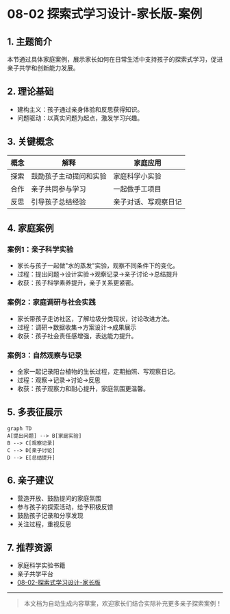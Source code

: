 # 08-02 探索式学习设计-家长版-案例

## 1. 主题简介
本节通过具体家庭案例，展示家长如何在日常生活中支持孩子的探索式学习，促进亲子共学和创新能力发展。

## 2. 理论基础
- 建构主义：孩子通过亲身体验和反思获得知识。
- 问题驱动：以真实问题为起点，激发学习兴趣。

## 3. 关键概念
| 概念 | 解释 | 家庭应用 |
|------|------|------|
| 探索 | 鼓励孩子主动提问和实验 | 家庭科学小实验 |
| 合作 | 亲子共同参与学习 | 一起做手工项目 |
| 反思 | 引导孩子总结经验 | 亲子对话、写观察日记 |

## 4. 家庭案例
### 案例1：亲子科学实验
- 家长与孩子一起做"水的蒸发"实验，观察不同条件下的变化。
- 过程：提出问题→设计实验→观察记录→亲子讨论→总结提升
- 收获：孩子科学素养提升，亲子关系更紧密。

### 案例2：家庭调研与社会实践
- 家长带孩子走访社区，了解垃圾分类现状，讨论改进方法。
- 过程：调研→数据收集→方案设计→成果展示
- 收获：孩子社会责任感增强，表达能力提升。

### 案例3：自然观察与记录
- 全家一起记录阳台植物的生长过程，定期拍照、写观察日记。
- 过程：观察→记录→讨论→反思
- 收获：孩子观察力和耐心提升，家庭氛围更温馨。

## 5. 多表征展示
```mermaid
graph TD
A[提出问题] --> B[家庭实验]
B --> C[观察记录]
C --> D[亲子讨论]
D --> E[总结提升]
```

## 6. 亲子建议
- 营造开放、鼓励提问的家庭氛围
- 参与孩子的探索活动，给予积极反馈
- 鼓励孩子记录和分享发现
- 关注过程，重视反思

## 7. 推荐资源
- 家庭科学实验书籍
- 亲子共学平台
- [08-02-探索式学习设计-家长版](./08-02-探索式学习设计-家长版.md)

---

> 本文档为自动生成内容草案，欢迎家长们结合实际补充更多亲子探索案例！ 